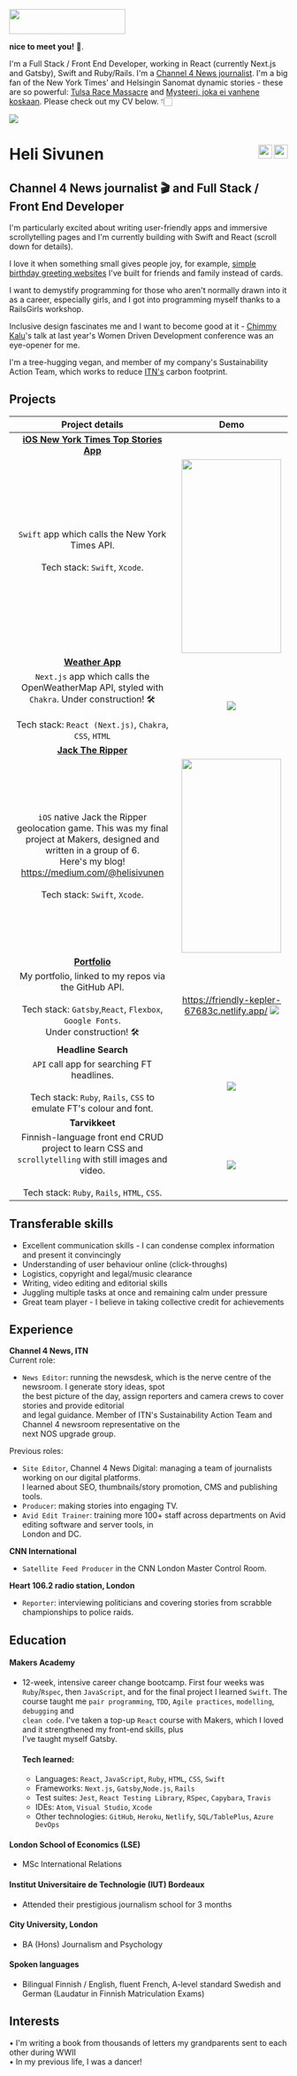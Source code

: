 <img class=one src="./public/My_name.png" width="210" height="45"/>


**nice to meet you!** 👋.  

I'm a Full Stack / Front End Developer, working in React (currently Next.js and Gatsby), Swift and Ruby/Rails. I'm a <a href="https://www.channel4.com/news/">Channel 4 News journalist</a>. I'm a big fan of the New York Times'</a> and Helsingin Sanomat dynamic stories - these are so powerful: <a href="https://www.nytimes.com/interactive/2021/05/24/us/tulsa-race-massacre.html">Tulsa Race Massacre</a> and <a href="https://dynamic.hs.fi/2020/bodom/">Mysteeri, joka ei vanhene koskaan</a>. Please check out my CV below. 👇🏻   

<img src="./public/Window_1.png"/>  

# Heli Sivunen <a  href="https://www.linkedin.com/in/heli-sivunen/"> <img align="right" src="/public/LI-In-Bug.png" width="25" height="25"/><a  href="https://twitter.com/Heli_Sivunen"> <img align="right" src="/public/Twitter_Social_Icon_Square_Color.png" width="25" height="25"/></a>

## Channel 4 News journalist 🎬 and Full Stack / Front End Developer

I'm particularly excited about writing user-friendly apps and immersive scrollytelling pages and I'm currently building with Swift and React (scroll down for details).  

I love it when something small gives people joy, for example,
    <a href="https://wizardly-lumiere-aae737.netlify.app/">simple birthday greeting websites</a> I've built for friends and family instead of cards.

I want to demystify programming for those who aren't normally drawn into it as a career, especially girls, and I got into programming myself thanks to a RailsGirls workshop.

Inclusive design fascinates me and I want to become good at it - <a href="https://www.chimmykalu.com/">Chimmy Kalu</a>'s talk at last year's Women Driven Development conference was an eye-opener for me.  

I'm a tree-hugging vegan, and member of my company's Sustainability Action Team, which works to reduce <a href="https://www.itn.co.uk/">ITN's</a> carbon footprint.

## Projects

|    Project details                                        |    Demo                                        |  
| :-------------------------------------------------: | :-------------------------------------------------: |
|     <a href="https://github.com/PacificRebel/NYTimes_headlines_iOS">**iOS New York Times Top Stories App**</a>       |             
|               `Swift` app which calls the New York Times API. <br/><br/> Tech stack: `Swift`, `Xcode`.<br/><br/>  |   <img src="https://user-images.githubusercontent.com/47863861/131716149-9c6284c7-c70d-4144-8b8c-b46021bb2209.gif" width="180" height="350"/>
|     <a href="https://github.com/PacificRebel/openweather">**Weather App**</a>
|               `Next.js` app which calls the OpenWeatherMap API, styled with `Chakra`. Under construction! 🛠  <br/> </br> Tech stack: `React (Next.js)`, `Chakra`, `CSS`, `HTML` |  <img src="/public/Nexj_js_openweather.gif"/>
|    <a href="https://github.com/PacificRebel/Team-6-Game">**Jack The Ripper**</a>
`iOS` native Jack the Ripper geolocation game. This was my final project at Makers,  designed and written in a group of 6. <br />Here's my blog! https://medium.com/@helisivunen <br /><br />Tech stack: `Swift`, `Xcode`.                   |     <img src="/public/JackTheRipper.gif" width="180" height="350"/>
|         <a href="https://github.com/PacificRebel/portfolio-site">**Portfolio**</a>
|              My portfolio, linked to my repos via the GitHub API. <br /><br /> Tech stack: `Gatsby`,`React`, `Flexbox`, `Google Fonts`. <br /> Under construction! 🛠                                         |https://friendly-kepler-67683c.netlify.app/ <img src="/public/Portfolio.gif"/> |
|         **Headline Search**
|              `API` call app for searching FT headlines. <br /><br />Tech stack: `Ruby`, `Rails`, `CSS` to emulate FT's colour and font.                                          |  <img src="/public/FT.gif"/>|
|         **Tarvikkeet**                              |                                                   |
|              Finnish-language front end CRUD project to learn CSS and `scrollytelling` with still images and video. <br /><br /> Tech stack: `Ruby`, `Rails`, `HTML`, `CSS`.                                          | <img src="/public/Tarvikkeet_small.gif"/>

## Transferable skills

- Excellent communication skills - I can condense complex information and present it convincingly
- Understanding of user behaviour online (click-throughs)
- Logistics, copyright and legal/music clearance
- Writing, video editing and editorial skills
- Juggling multiple tasks at once and remaining calm under pressure
- Great team player - I believe in taking collective credit for achievements

## Experience

**Channel 4 News, ITN**     
Current role:
- `News Editor`: running the newsdesk, which is the nerve centre of the newsroom. I generate story ideas, spot  
  the best picture of the day, assign reporters and camera crews to cover stories and provide editorial  
  and legal guidance. Member of ITN's Sustainability Action Team and Channel 4 newsroom representative on the  
  next NOS upgrade group.  

Previous roles:   
- `Site Editor`, Channel 4 News Digital: managing a team of journalists working on our digital platforms.  
  I learned about SEO, thumbnails/story promotion, CMS and publishing tools.  
- `Producer`: making stories into engaging TV.
- `Avid Edit Trainer`: training more 100+ staff across departments on Avid editing software and server tools, in  
  London and DC.

**CNN International**   
- `Satellite Feed Producer` in the CNN London Master Control Room.  

**Heart 106.2 radio station, London**  
- `Reporter`: interviewing politicians and covering stories from scrabble championships to police raids.


## Education

#### Makers Academy

- 12-week, intensive career change bootcamp. First four weeks was `Ruby`/`Rspec`, then `JavaScript`, and for the
final project  I learned `Swift`. The course taught me `pair programming`, `TDD`, `Agile practices`, `modelling`, `debugging` and  
`clean code`. I've taken a top-up `React` course with Makers, which I loved  and it strengthened my front-end skills, plus  
I've taught myself Gatsby.

    #### Tech learned:
    -	Languages: `React`, `JavaScript`, `Ruby`, `HTML`, `CSS`, `Swift`  
    -	Frameworks: `Next.js`, `Gatsby`,`Node.js`, `Rails`  
    -	Test suites: `Jest`, `React Testing Library`, `RSpec`, `Capybara`, `Travis`  
    -	IDEs: `Atom`, `Visual Studio`, `Xcode`  
    -	Other technologies: `GitHub`, `Heroku`, `Netlify`, `SQL/TablePlus`, `Azure DevOps`   

#### London School of Economics (LSE)

- MSc International Relations

#### Institut Universitaire de Technologie (IUT) Bordeaux

- Attended their prestigious journalism school for 3 months

#### City University, London

- BA (Hons) Journalism and Psychology

#### Spoken languages

- Bilingual Finnish / English, fluent French, A-level standard Swedish and German (Laudatur in Finnish Matriculation Exams)


## Interests
•	I'm writing a book from thousands of letters my grandparents sent to each other during WWII  
•	In my previous life, I was a dancer!  
